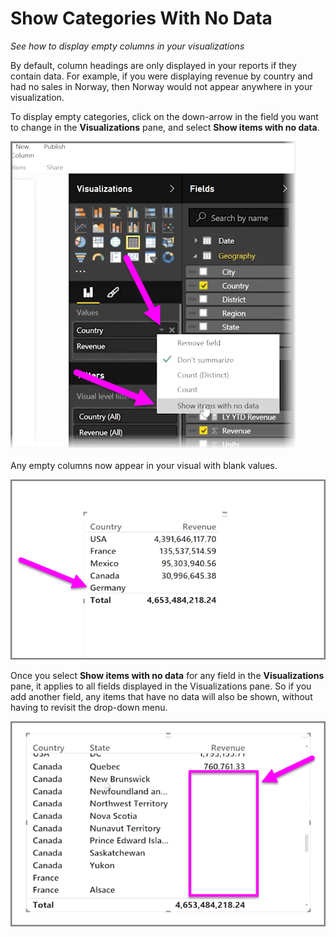 <properties
   pageTitle="Show Categories with no Data"
   description="Learn how to display empty columns in your visualizations"
   services="powerbi"
   documentationCenter=""
   authors="davidiseminger"
   manager="mblythe"
   editor=""
   tags=""
   featuredVideoId="rsUMVJAIH00"
   featuredVideoThumb=""
   courseDuration="3m"/>

<tags
   ms.service="powerbi"
   ms.devlang="NA"
   ms.topic="article"
   ms.tgt_pltfrm="NA"
   ms.workload="powerbi"
   ms.date="03/28/2016"
   ms.author="davidi"/>

# Show Categories With No Data

*See how to display empty columns in your visualizations*

By default, column headings are only displayed in your reports if they contain data. For example, if you were displaying revenue by country and had no sales in Norway, then Norway would not appear anywhere in your visualization.

To display empty categories, click on the down-arrow in the field you want to change in the  **Visualizations** pane, and select **Show items with no data**.

![](media/powerbi-learning-3-11c-display-empty-categories/3-11c_1.png)

Any empty columns now appear in your visual with blank values.

![](media/powerbi-learning-3-11c-display-empty-categories/3-11c_2.png)

Once you select **Show items with no data** for any field in the **Visualizations** pane, it applies to all fields displayed in the Visualizations pane. So if you add another field, any items that have no data will also be shown, without having to revisit the drop-down menu.

![](media/powerbi-learning-3-11c-display-empty-categories/3-11c_3.png)
